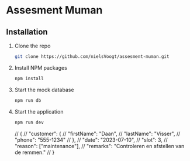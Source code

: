 # Assesment Muman

## Installation

1. Clone the repo
   ```sh
   git clone https://github.com/nielsVoogt/assesment-muman.git
   ```
2. Install NPM packages
   ```sh
   npm install
   ```
3. Start the mock database
   ```sh
   npm run db
   ```
4. Start the application
   ```sh
   npm run dev
   ```


   // {
//     "customer": {
//         "firstName": "Daan",
//         "lastName": "Visser",
//         "phone": "555-1234"
//     },
//     "date": "2023-07-10",
//     "slot": 3,
//     "reason": ["maintenance"],
//     "remarks": "Controleren en afstellen van de remmen."
// }